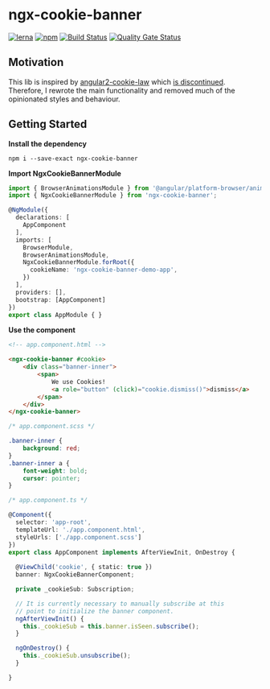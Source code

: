 # ngx-cookie-banner

[![lerna](https://img.shields.io/badge/maintained%20with-lerna-cc00ff.svg)](https://lerna.js.org/)
[![npm](https://img.shields.io/npm/v/ngx-cookie-banner.svg)](https://www.npmjs.com/package/ngx-cookie-banner)
[![Build Status](https://travis-ci.com/exportarts/ngx-cookie-banner.svg?branch=master)](https://travis-ci.com/exportarts/ngx-cookie-banner)
[![Quality Gate Status](https://sonarcloud.io/api/project_badges/measure?project=exportarts_ngx-cookie-banner&metric=alert_status)](https://sonarcloud.io/dashboard?id=exportarts_ngx-cookie-banner)

## Motivation

This lib is inspired by [angular2-cookie-law](https://github.com/andreasonny83/angular2-cookie-law)
which [is discontinued](https://github.com/andreasonny83/angular2-cookie-law/issues/42#issuecomment-655597390). Therefore, I rewrote the main
functionality and removed much of the opinionated styles and behaviour.

## Getting Started

**Install the dependency**

`npm i --save-exact ngx-cookie-banner`

**Import NgxCookieBannerModule**

```ts
import { BrowserAnimationsModule } from '@angular/platform-browser/animations';
import { NgxCookieBannerModule } from 'ngx-cookie-banner';

@NgModule({
  declarations: [
    AppComponent
  ],
  imports: [
    BrowserModule,
    BrowserAnimationsModule,
    NgxCookieBannerModule.forRoot({
      cookieName: 'ngx-cookie-banner-demo-app',
    })
  ],
  providers: [],
  bootstrap: [AppComponent]
})
export class AppModule { }
```

**Use the component**

```html
<!-- app.component.html -->

<ngx-cookie-banner #cookie>
    <div class="banner-inner">
        <span>
            We use Cookies!
            <a role="button" (click)="cookie.dismiss()">dismiss</a>
        </span>
    </div>
</ngx-cookie-banner>
```

```css
/* app.component.scss */

.banner-inner {
    background: red;
}
.banner-inner a {
    font-weight: bold;
    cursor: pointer;
}
```

```ts
/* app.component.ts */

@Component({
  selector: 'app-root',
  templateUrl: './app.component.html',
  styleUrls: ['./app.component.scss']
})
export class AppComponent implements AfterViewInit, OnDestroy {
  
  @ViewChild('cookie', { static: true })
  banner: NgxCookieBannerComponent;

  private _cookieSub: Subscription;

  // It is currently necessary to manually subscribe at this
  // point to initialize the banner component.
  ngAfterViewInit() {
    this._cookieSub = this.banner.isSeen.subscribe();
  }

  ngOnDestroy() {
    this._cookieSub.unsubscribe();
  }

}
```
